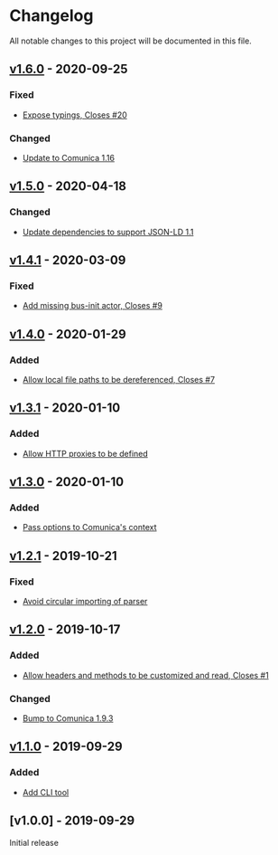 # Changelog
All notable changes to this project will be documented in this file.

<a name="v1.6.0"></a>
## [v1.6.0](https://github.com/rubensworks/rdf-dereference.js/compare/v1.4.1...v1.6.0) - 2020-09-25

### Fixed
* [Expose typings, Closes #20](https://github.com/rubensworks/rdf-dereference.js/commit/4ab8bdd559be2d41db21814793963dc17567b23e)

### Changed
* [Update to Comunica 1.16](https://github.com/rubensworks/rdf-dereference.js/commit/3771216274e929a1a10c42950248611b738d8a90)

<a name="v1.5.0"></a>
## [v1.5.0](https://github.com/rubensworks/rdf-dereference.js/compare/v1.3.1...v1.5.0) - 2020-04-18

### Changed
* [Update dependencies to support JSON-LD 1.1](https://github.com/rubensworks/rdf-dereference.js/commit/4415dc8cb9baeca33cfa89a4a2cb04210da307e5)

<a name="v1.4.1"></a>
## [v1.4.1](https://github.com/rubensworks/rdf-dereference.js/compare/v1.4.0...v1.4.1) - 2020-03-09

### Fixed
* [Add missing bus-init actor, Closes #9](https://github.com/rubensworks/rdf-dereference.js/commit/29999da93d6778fe5aa0a233f6466909bc6aae74)

<a name="v1.4.0"></a>
## [v1.4.0](https://github.com/rubensworks/rdf-dereference.js/compare/v1.2.1...v1.4.0) - 2020-01-29

### Added
* [Allow local file paths to be dereferenced, Closes #7](https://github.com/rubensworks/rdf-dereference.js/commit/f93040553eb565038f706ae25c5dbbf1fb3c998d)

<a name="v1.3.1"></a>
## [v1.3.1](https://github.com/rubensworks/rdf-dereference.js/compare/v1.3.0...v1.3.1) - 2020-01-10

### Added
* [Allow HTTP proxies to be defined](https://github.com/rubensworks/rdf-dereference.js/commit/2b27f632ceed5b79062779ac0de4b430f622a8e6)

<a name="v1.3.0"></a>
## [v1.3.0](https://github.com/rubensworks/rdf-dereference.js/compare/v1.2.1...v1.3.0) - 2020-01-10

### Added
* [Pass options to Comunica's context](https://github.com/rubensworks/rdf-dereference.js/commit/a4628a8d238b978e70cd46fc419fb2b34774fcd1)

<a name="v1.2.1"></a>
## [v1.2.1](https://github.com/rubensworks/rdf-dereference.js/compare/v1.2.0...v1.2.1) - 2019-10-21

### Fixed
* [Avoid circular importing of parser](https://github.com/rubensworks/rdf-dereference.js/commit/64155c516bc2afcfdd1e40264635a7804ea8d543)

<a name="v1.2.0"></a>
## [v1.2.0](https://github.com/rubensworks/rdf-dereference.js/compare/v1.1.0...v1.2.0) - 2019-10-17

### Added
* [Allow headers and methods to be customized and read, Closes #1](https://github.com/rubensworks/rdf-dereference.js/commit/189707acbd26319aed76d63b44b8d5d9cd51c82a)

### Changed
* [Bump to Comunica 1.9.3](https://github.com/rubensworks/rdf-dereference.js/commit/ff60fa2f1885ddd0b1ca4578679594a9c9bad431)

<a name="v1.1.0"></a>
## [v1.1.0](https://github.com/rubensworks/rdf-dereference.js/compare/v1.0.0...v1.1.0) - 2019-09-29

### Added
* [Add CLI tool](https://github.com/rubensworks/rdf-dereference.js/commit/f447152bec93620677fa7a733c98e0d75b41265f)

<a name="v1.0.0"></a>
## [v1.0.0] - 2019-09-29

Initial release
